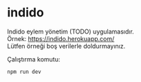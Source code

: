 # indido
Indido eylem yönetim (TODO) uygulamasıdır. </br>
Örnek: https://indido.herokuapp.com/ </br>
Lütfen örneği boş verilerle doldurmayınız.


Çalıştırma komutu:
```
npm run dev
```

